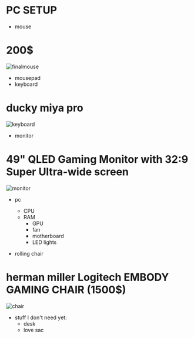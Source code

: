 # PC SETUP

- mouse
# 200$
![finalmouse](https://user-images.githubusercontent.com/60161432/167678929-dd27be75-d286-4957-9b59-37f28770ec1c.png)
- mousepad
- keyboard
# ducky miya pro
![keyboard](https://user-images.githubusercontent.com/60161432/167679283-4baf889f-53fc-43d2-b0e3-f110032137a0.png)
- monitor
# 49" QLED Gaming Monitor with 32:9 Super Ultra-wide screen
![monitor](https://user-images.githubusercontent.com/60161432/167681552-08b9274b-2f39-4d19-9272-afc2d9288442.png)
- pc

  - CPU
  - RAM
	- GPU
	- fan
	- motherboard
	- LED lights
- rolling chair
# herman miller Logitech EMBODY GAMING CHAIR (1500$)
![chair](https://user-images.githubusercontent.com/60161432/167680491-cdf305da-18bf-4e09-8c69-7379f9ec67f3.png)


- stuff I don't need yet:
  - desk
  - love sac
